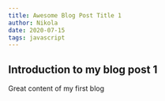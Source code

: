 ```yaml
---
title: Awesome Blog Post Title 1
author: Nikola
date: 2020-07-15
tags: javascript
---
```


## Introduction to my blog post 1

Great content of my first blog